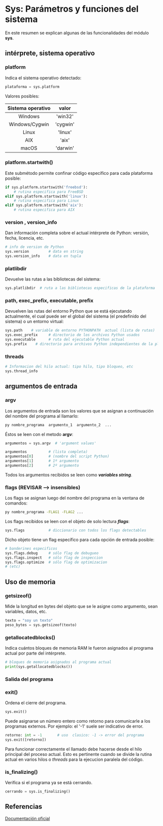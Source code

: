 # Sys: Parámetros y funciones del sistema



En este resumen se explican algunas de las funcionalidades del módulo **sys**.

## intérprete, sistema operativo 

### platform
Indica el sistema operativo detectado:

```py
plataforma = sys.platform
```

Valores posibles:

| Sistema operativo | valor |
| :---: | :---: |
| Windows | 'win32' |
| Windows/Cygwin | 'cygwin' |
| Linux | 'linux' |
|  AIX | 'aix'  |
| macOS | 'darwin' |

### platform.startwith()

Este submétodo permite confinar código específico para cada plataforma posible:
```py
if sys.platform.startswith('freebsd'):
    # rutina especifica para FreeBSD
elif sys.platform.startswith('linux'):
    # rutina especifica para Linux
elif sys.platform.startswith('aix'):
    # rutina especifica para AIX
```

### version , version_info

Dan información completa sobre el actual intérprete de Python: versión, fecha, licencia, etc.
```py
# info de version de Python 
sys.version         # data en string
sys.version_info    # data en tupla 
```

### platlibdir

Devuelve las rutas a las bibliotecas del sistema:
```py
sys.platlibdir  # ruta a las bibliotecas especificas de la plataforma
```

### path, exec_prefix, executable, prefix

Devuelven las rutas del entorno Python que se está ejecutando actualmente, el cual puede ser el global del sistema (el predefinido del sistema) o un entorno virtual:
```py
sys.path    # variable de entorno PYTHONPATH  actual (lista de rutas) 
sys.exec_prefix     # directorio de los archivos Python usados 
sys.executable      # ruta del ejecutable Python actual
sys.prefix    # directorio para archivos Python independientes de la plataforma
```



### threads


```py
# Informacion del hilo actual: tipo hilo, tipo bloqueo, etc
sys.thread_info
```







## argumentos de entrada


### argv

Los argumentos de entrada son los valores que se asignan a continuación del nombre del programa al llamarlo:
```bash
py nombre_programa  argumento_1  argumento_2  ...
```
Éstos se leen con el metodo **argv**:
```py
argumentos = sys.argv  # 'argument values'

argumentos          # (lista completa)
argumentos[0]       # (nombre del script Python)
argumentos[1]       # 1º argumento
argumentos[2]       # 2º argumento
```
Todos los argumentos recibidos se leen como ***variables string***.

### flags (REVISAR --> insensibles)

Los flags se asignan luego del nombre del programa en la ventana de comandos:

```bash
py nombre_programa -FLAG1 -FLAG2 ...
```
Los flags recibidos se leen con el objeto de solo lectura ***flags***:
```py
sys.flags           # diccionario con todos los flags detectables
```
Dicho objeto tiene un flag específico para cada opción de entrada posible:
```py
# banderines especificos 
sys.flags.debug     # sólo flag de debugueo
sys.flags.inspect   # sólo flag de inspeccion
sys.flags.optimize  # sólo flag de optimizacion
# (etc)
```

## Uso de memoria

### getsizeof()

Mide la longitud en bytes del objeto que se le asigne como argumento, sean variables, datos, etc.

```py
texto = "soy un texto"
peso_bytes = sys.getsizeof(texto) 
```

### getallocatedblocks()

Indica cuántos bloques de memoria RAM le fueron asignados al programa actual por parte del intérprete.
```py
# bloques de memoria asignados al programa actual
print(sys.getallocatedblocks())
```

### Salida del programa

### exit()
Ordena el cierre del programa. 
```py
sys.exit() 
```
Puede asignarse un número entero como retorno para comunicarle a los programas externos. Por ejemplo: el '-1' suele ser indicativo de error.
```py
retorno: int = -1       # uso  clasico: -1 -> error del programa
sys.exit([retorno]) 
```
Para funcionar correctamente el llamado debe hacerse desde el hilo principal del proceso actual. Esto es pertinente cuando se divide la rutina actual en varios hilos o *threads* para la ejecucion paralela del código.

### is_finalizing()

Verifica si el programa ya se está cerrando.
```py
cerrando = sys.is_finalizing()  
```


##  Referencias

[Documentación oficial](https://docs.python.org/es/3.10/library/sys.html#sys.setrecursionlimit)